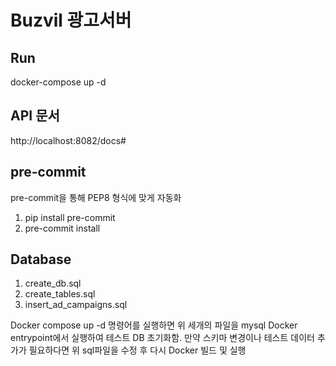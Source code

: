 # Buzvil 광고서버

## Run
docker-compose up -d

## API 문서
http://localhost:8082/docs#


## pre-commit
pre-commit을 통해 PEP8 형식에 맞게 자동화
1. pip install pre-commit
2. pre-commit install


## Database
1. create_db.sql
2. create_tables.sql
3. insert_ad_campaigns.sql

Docker compose up -d 명령어를 실행하면 위 세개의 파일을 mysql Docker entrypoint에서 실행하여 테스트 DB 초기화함.
만약 스키마 변경이나 테스트 데이터 추가가 필요하다면 위 sql파일을 수정 후 다시 Docker 빌드 및 실행

